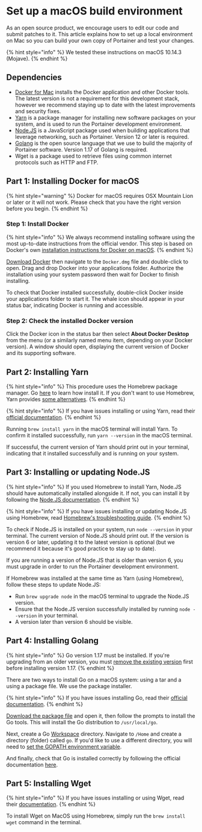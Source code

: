 # Set up a macOS build environment

As an open source product, we encourage users to edit our code and submit patches to it.  This article explains how to set up a local environment on Mac so you can build your own copy of Portainer and test your changes.

{% hint style="info" %}
We tested these instructions on macOS 10.14.3 (Mojave).
{% endhint %}

## Dependencies

* [Docker for Mac](https://www.docker.com/products/docker-desktop) installs the Docker application and other Docker tools. The latest version is not a requirement for this development stack, however we recommend staying up to date with the latest improvements and security fixes.
* [Yarn](https://yarnpkg.com/en/docs/install#mac-stable) is a package manager for installing new software packages on your system, and is used to run the Portainer development environment.
* [Node.JS](https://nodejs.org/en/download/) is a JavaScript package used when building applications that leverage networking, such as Portainer. Version 12 or later is required.
* ​[Golang](https://golang.org/dl/) is the open source language that we use to build the majority of Portainer software. Version 1.17 of Golang is required.
* Wget is a package used to retrieve files using common internet protocols such as HTTP and FTP.

## Part 1: Installing Docker for macOS

{% hint style="warning" %}
Docker for macOS requires OSX Mountain Lion or later or it will not work. Please check that you have the right version before you begin.
{% endhint %}

### Step 1: Install Docker

{% hint style="info" %}
We always recommend installing software using the most up-to-date instructions from the official vendor. This step is based on Docker's own [installation instructions for Docker on macOS](https://runnable.com/docker/install-docker-on-macos).
{% endhint %}

[Download Docker](https://www.docker.com/products/docker-desktop) then navigate to the `Docker.dmg` file and double-click to open. Drag and drop Docker into your applications folder. Authorize the installation using your system password then wait for Docker to finish installing.

To check that Docker installed successfully, double-click Docker inside your applications folder to start it. The whale icon should appear in your status bar, indicating Docker is running and accessible.

### Step 2: Check the installed Docker version

Click the Docker icon in the status bar then select **About Docker Desktop** from the menu (or a similarly named menu item, depending on your Docker version). A window should open, displaying the current version of Docker and its supporting software.

## Part 2: Installing Yarn

{% hint style="info" %}
This procedure uses the Homebrew package manager. Go [here](https://brew.sh) to learn how install it. If you don't want to use Homebrew, Yarn provides [some alternatives](https://yarnpkg.com/en/docs/install#mac-stable).
{% endhint %}

{% hint style="info" %}
If you have issues installing or using Yarn, read their [official documentation](https://yarnpkg.com/en/docs/install#mac-stable).
{% endhint %}

Running `brew install yarn` in the macOS terminal will install Yarn. To confirm it installed successfully, run `yarn --version` in the macOS terminal.

If successful, the current version of Yarn should print out in your terminal, indicating that it installed successfully and is running on your system.

## Part 3: Installing or updating Node.JS

{% hint style="info" %}
If you used Homebrew to install Yarn, Node.JS should have automatically installed alongside it.  If not, you can install it by following the [Node.JS documentation](https://nodejs.org/en/download/).
{% endhint %}

{% hint style="info" %}
If you have issues installing or updating Node.JS using Homebrew, read [Homebrew's troubleshooting guide](https://docs.brew.sh/Common-Issues).
{% endhint %}

To check if Node.JS is installed on your system, run `node --version` in your terminal. The current version of Node.JS should print out. If the version is version 6 or later, updating it to the latest version is optional (but we recommend it because it's good practice to stay up to date).

If you are running a version of Node.JS that is older than version 6, you must upgrade in order to run the Portainer development environment.

If Homebrew was installed at the same time as Yarn (using Homebrew), follow these steps to update Node.JS:

* Run `brew upgrade node` in the macOS terminal to upgrade the Node.JS version.
* Ensure that the Node.JS version successfully installed by running `node --version` in your terminal.
* A version later than version 6 should be visible.

## Part 4: Installing Golang

{% hint style="info" %}
Go version 1.17 must be installed. If you're upgrading from an older version, you must [remove the existing version](https://golang.org/doc/install#uninstall) first before installing version 1.17.
{% endhint %}

There are two ways to install Go on a macOS system: using a tar and a using a package file. We use the package installer.

{% hint style="info" %}
If you have issues installing Go, read their [official documentation](https://golang.org/doc/install#install).
{% endhint %}

[Download the package file](https://golang.org/dl/) and open it, then follow the prompts to install the Go tools. This will install the Go distribution to `/usr/local/go`.

Next, create a Go [Workspace](https://golang.org/doc/code.html#Workspaces) directory. Navigate to `/Home` and create a directory (folder) called `go`. If you'd like to use a different directory, you will need to [set the GOPATH environment variable](https://golang.org/wiki/SettingGOPATH).

And finally, check that Go is installed correctly by following the official documentation [here](https://golang.org/doc/code.html#Testing).

## Part 5: Installing Wget

{% hint style="info" %}
If you have issues installing or using Wget, read their [documentation](https://www.gnu.org/software/wget/manual/).
{% endhint %}

To install Wget on MacOS using Homebrew, simply run the `brew install wget` command in the terminal.
